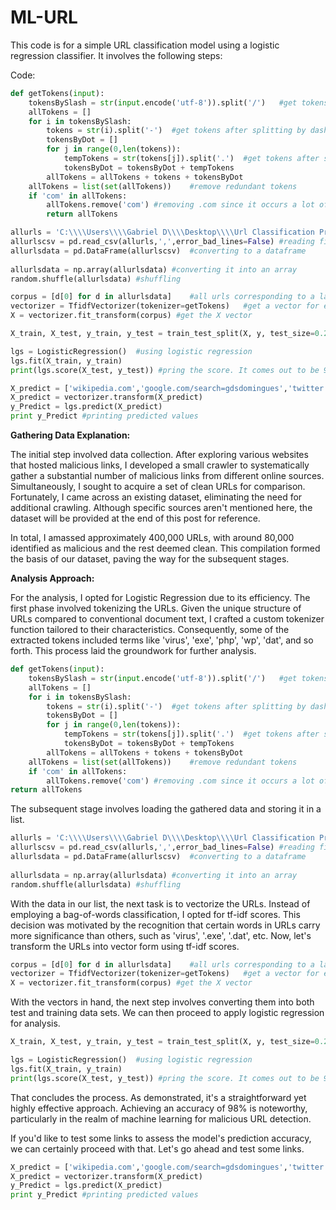 # ML-URL

This code is for a simple URL classification model using a logistic regression classifier. It involves the following steps:

Code:

```python
def getTokens(input):
	tokensBySlash = str(input.encode('utf-8')).split('/')	#get tokens after splitting by slash
	allTokens = []
	for i in tokensBySlash:
		tokens = str(i).split('-')	#get tokens after splitting by dash
		tokensByDot = []
		for j in range(0,len(tokens)):
			tempTokens = str(tokens[j]).split('.')	#get tokens after splitting by dot
			tokensByDot = tokensByDot + tempTokens
		allTokens = allTokens + tokens + tokensByDot
	allTokens = list(set(allTokens))	#remove redundant tokens
	if 'com' in allTokens:
		allTokens.remove('com')	#removing .com since it occurs a lot of times and it should not be included in our features
		return allTokens

allurls = 'C:\\\\Users\\\\Gabriel D\\\\Desktop\\\\Url Classification Project\\\\Data to Use\\\\allurls.txt'	#path to our all urls file
allurlscsv = pd.read_csv(allurls,',',error_bad_lines=False)	#reading file
allurlsdata = pd.DataFrame(allurlscsv)	#converting to a dataframe
 
allurlsdata = np.array(allurlsdata)	#converting it into an array
random.shuffle(allurlsdata)	#shuffling

corpus = [d[0] for d in allurlsdata]	#all urls corresponding to a label (either good or bad)
vectorizer = TfidfVectorizer(tokenizer=getTokens)	#get a vector for each url but use our customized tokenizer
X = vectorizer.fit_transform(corpus) #get the X vector

X_train, X_test, y_train, y_test = train_test_split(X, y, test_size=0.2, random_state=42)	#split into training and testing set 80/20 ratio

lgs = LogisticRegression()	#using logistic regression
lgs.fit(X_train, y_train)
print(lgs.score(X_test, y_test)) #pring the score. It comes out to be 98%

X_predict = ['wikipedia.com','google.com/search=gdsdomingues','twitter.com','www.radsport-voggel.de/wp-admin/includes/log.exe','ahrenhei.without-transfer.ru/nethost.exe','www.itidea.it/centroesteticosothys/img/_notes/gum.exe']
X_predict = vectorizer.transform(X_predict)
y_Predict = lgs.predict(X_predict)
print y_Predict #printing predicted values
```

**Gathering Data Explanation:**

The initial step involved data collection. After exploring various websites that hosted malicious links, I developed a small crawler to systematically gather a substantial number of malicious links from different online sources. Simultaneously, I sought to acquire a set of clean URLs for comparison. Fortunately, I came across an existing dataset, eliminating the need for additional crawling. Although specific sources aren't mentioned here, the dataset will be provided at the end of this post for reference.

In total, I amassed approximately 400,000 URLs, with around 80,000 identified as malicious and the rest deemed clean. This compilation formed the basis of our dataset, paving the way for the subsequent stages.

**Analysis Approach:**

For the analysis, I opted for Logistic Regression due to its efficiency. The first phase involved tokenizing the URLs. Given the unique structure of URLs compared to conventional document text, I crafted a custom tokenizer function tailored to their characteristics. Consequently, some of the extracted tokens included terms like 'virus', 'exe', 'php', 'wp', 'dat', and so forth. This process laid the groundwork for further analysis.

```python
def getTokens(input):
	tokensBySlash = str(input.encode('utf-8')).split('/')	#get tokens after splitting by slash
	allTokens = []
	for i in tokensBySlash:
		tokens = str(i).split('-')	#get tokens after splitting by dash
		tokensByDot = []
		for j in range(0,len(tokens)):
			tempTokens = str(tokens[j]).split('.')	#get tokens after splitting by dot
			tokensByDot = tokensByDot + tempTokens
		allTokens = allTokens + tokens + tokensByDot
	allTokens = list(set(allTokens))	#remove redundant tokens
	if 'com' in allTokens:
		allTokens.remove('com')	#removing .com since it occurs a lot of times and it should not be included in our features
return allTokens
```

The subsequent stage involves loading the gathered data and storing it in a list.

```python
allurls = 'C:\\\\Users\\\\Gabriel D\\\\Desktop\\\\Url Classification Project\\\\Data to Use\\\\allurls.txt'	#path to our all urls file
allurlscsv = pd.read_csv(allurls,',',error_bad_lines=False)	#reading file
allurlsdata = pd.DataFrame(allurlscsv)	#converting to a dataframe
 
allurlsdata = np.array(allurlsdata)	#converting it into an array
random.shuffle(allurlsdata)	#shuffling
```

With the data in our list, the next task is to vectorize the URLs. Instead of employing a bag-of-words classification, I opted for tf-idf scores. This decision was motivated by the recognition that certain words in URLs carry more significance than others, such as 'virus', '.exe', '.dat', etc. Now, let's transform the URLs into vector form using tf-idf scores.

```python
corpus = [d[0] for d in allurlsdata]	#all urls corresponding to a label (either good or bad)
vectorizer = TfidfVectorizer(tokenizer=getTokens)	#get a vector for each url but use our customized tokenizer
X = vectorizer.fit_transform(corpus) #get the X vector
```

With the vectors in hand, the next step involves converting them into both test and training data sets. We can then proceed to apply logistic regression for analysis.

```python
X_train, X_test, y_train, y_test = train_test_split(X, y, test_size=0.2, random_state=42)	#split into training and testing set 80/20 ratio

lgs = LogisticRegression()	#using logistic regression
lgs.fit(X_train, y_train)
print(lgs.score(X_test, y_test)) #pring the score. It comes out to be 98%
```

That concludes the process. As demonstrated, it's a straightforward yet highly effective approach. Achieving an accuracy of 98% is noteworthy, particularly in the realm of machine learning for malicious URL detection.

If you'd like to test some links to assess the model's prediction accuracy, we can certainly proceed with that. Let's go ahead and test some links.

```python
X_predict = ['wikipedia.com','google.com/search=gdsdomingues','twitter.com','www.radsport-voggel.de/wp-admin/includes/log.exe','ahrenhei.without-transfer.ru/nethost.exe','www.itidea.it/centroesteticosothys/img/_notes/gum.exe']
X_predict = vectorizer.transform(X_predict)
y_Predict = lgs.predict(X_predict)
print y_Predict #printing predicted values
```
